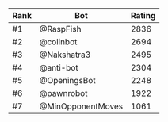 Rank|Bot|Rating
---|---|---
#1|@RaspFish|2836
#2|@colinbot|2694
#3|@Nakshatra3|2495
#4|@anti-bot|2304
#5|@OpeningsBot|2248
#6|@pawnrobot|1922
#7|@MinOpponentMoves|1061
